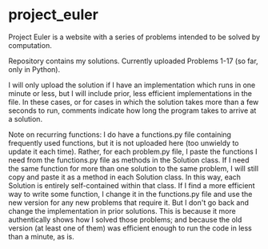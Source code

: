 # project_euler

Project Euler is a website with a series of problems intended to be solved by computation.

Repository contains my solutions. Currently uploaded Problems 1-17 (so far, only in Python).

I will only upload the solution if I have an implementation which runs in one minute or less, but I will include prior, less efficient implementations in the file. In these cases, or for cases in which the solution takes more than a few seconds to run, comments indicate how long the program takes to arrive at a solution.

Note on recurring functions: I do have a functions.py file containing frequently used functions, but it is not uploaded here (too unwieldy to update it each time). Rather, for each problem.py file, I paste the functions I need from the functions.py file as methods in the Solution class. If I need the same function for more than one solution to the same problem, I will still copy and paste it as a method in each Solution class. In this way, each Solution is entirely self-contained within that class. If I find a more efficient way to write some function, I change it in the functions.py file and use the new version for any new problems that require it. But I don't go back and change the implementation in prior solutions. This is because it more authentically shows how I solved those problems; and because the old version (at least one of them) was efficient enough to run the code in less than a minute, as is.
